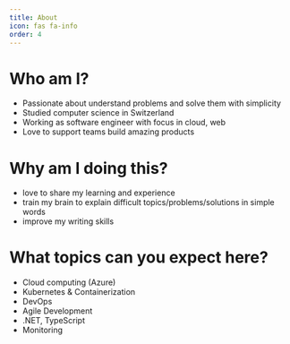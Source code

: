 ```yaml
---
title: About
icon: fas fa-info
order: 4
---
```


# Who am I?

* Passionate about understand problems and solve them with simplicity
* Studied computer science in Switzerland
* Working as software engineer with focus in cloud, web
* Love to support teams build amazing products

# Why am I doing this?

* love to share my learning and experience
* train my brain to explain difficult topics/problems/solutions in simple words
* improve my writing skills

# What topics can you expect here?
* Cloud computing (Azure)
* Kubernetes & Containerization
* DevOps
* Agile Development
* .NET, TypeScript
* Monitoring
